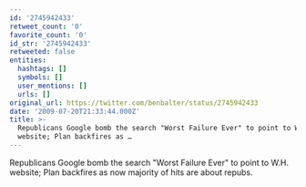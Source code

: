 ```yaml
---
id: '2745942433'
retweet_count: '0'
favorite_count: '0'
id_str: '2745942433'
retweeted: false
entities:
  hashtags: []
  symbols: []
  user_mentions: []
  urls: []
original_url: https://twitter.com/benbalter/status/2745942433
date: '2009-07-20T21:33:44.000Z'
title: >-
  Republicans Google bomb the search "Worst Failure Ever" to point to W.H.
  website; Plan backfires as …
---
```


Republicans Google bomb the search "Worst Failure Ever" to point to W.H. website; Plan backfires as now majority of hits are about repubs.